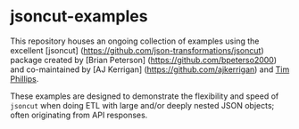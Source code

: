 # jsoncut-examples

This repository houses an ongoing collection of examples using the excellent [jsoncut] (https://github.com/json-transformations/jsoncut) package created by [Brian Peterson] (https://github.com/bpeterso2000) and co-maintained by [AJ Kerrigan] (https://github.com/ajkerrigan) and [Tim Phillips](https://github.com/trp07).

These examples are designed to demonstrate the flexibility and speed of `jsoncut` when doing ETL with large and/or deeply nested JSON objects; often originating from API responses.
